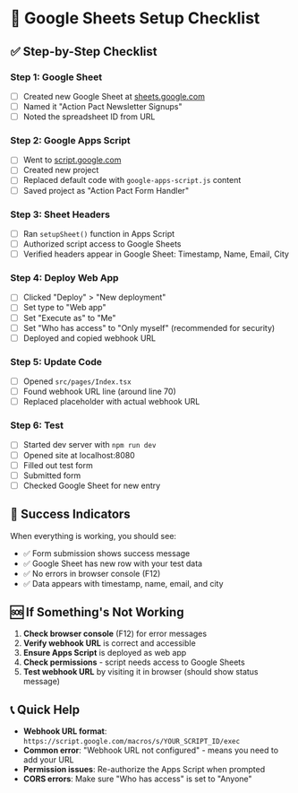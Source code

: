 # 🎯 Google Sheets Setup Checklist

## ✅ Step-by-Step Checklist

### Step 1: Google Sheet
- [ ] Created new Google Sheet at [sheets.google.com](https://sheets.google.com)
- [ ] Named it "Action Pact Newsletter Signups"
- [ ] Noted the spreadsheet ID from URL

### Step 2: Google Apps Script
- [ ] Went to [script.google.com](https://script.google.com)
- [ ] Created new project
- [ ] Replaced default code with `google-apps-script.js` content
- [ ] Saved project as "Action Pact Form Handler"

### Step 3: Sheet Headers
- [ ] Ran `setupSheet()` function in Apps Script
- [ ] Authorized script access to Google Sheets
- [ ] Verified headers appear in Google Sheet: Timestamp, Name, Email, City

### Step 4: Deploy Web App
- [ ] Clicked "Deploy" > "New deployment"
- [ ] Set type to "Web app"
- [ ] Set "Execute as" to "Me"
- [ ] Set "Who has access" to "Only myself" (recommended for security)
- [ ] Deployed and copied webhook URL

### Step 5: Update Code
- [ ] Opened `src/pages/Index.tsx`
- [ ] Found webhook URL line (around line 70)
- [ ] Replaced placeholder with actual webhook URL

### Step 6: Test
- [ ] Started dev server with `npm run dev`
- [ ] Opened site at localhost:8080
- [ ] Filled out test form
- [ ] Submitted form
- [ ] Checked Google Sheet for new entry

## 🎉 Success Indicators

When everything is working, you should see:
- ✅ Form submission shows success message
- ✅ Google Sheet has new row with your test data
- ✅ No errors in browser console (F12)
- ✅ Data appears with timestamp, name, email, and city

## 🆘 If Something's Not Working

1. **Check browser console** (F12) for error messages
2. **Verify webhook URL** is correct and accessible
3. **Ensure Apps Script** is deployed as web app
4. **Check permissions** - script needs access to Google Sheets
5. **Test webhook URL** by visiting it in browser (should show status message)

## 📞 Quick Help

- **Webhook URL format**: `https://script.google.com/macros/s/YOUR_SCRIPT_ID/exec`
- **Common error**: "Webhook URL not configured" - means you need to add your URL
- **Permission issues**: Re-authorize the Apps Script when prompted
- **CORS errors**: Make sure "Who has access" is set to "Anyone"
